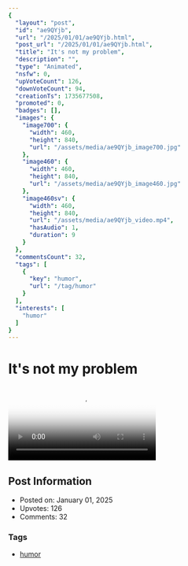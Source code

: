 ```yaml
---
{
  "layout": "post",
  "id": "ae9QYjb",
  "url": "/2025/01/01/ae9QYjb.html",
  "post_url": "/2025/01/01/ae9QYjb.html",
  "title": "It's not my problem",
  "description": "",
  "type": "Animated",
  "nsfw": 0,
  "upVoteCount": 126,
  "downVoteCount": 94,
  "creationTs": 1735677508,
  "promoted": 0,
  "badges": [],
  "images": {
    "image700": {
      "width": 460,
      "height": 840,
      "url": "/assets/media/ae9QYjb_image700.jpg"
    },
    "image460": {
      "width": 460,
      "height": 840,
      "url": "/assets/media/ae9QYjb_image460.jpg"
    },
    "image460sv": {
      "width": 460,
      "height": 840,
      "url": "/assets/media/ae9QYjb_video.mp4",
      "hasAudio": 1,
      "duration": 9
    }
  },
  "commentsCount": 32,
  "tags": [
    {
      "key": "humor",
      "url": "/tag/humor"
    }
  ],
  "interests": [
    "humor"
  ]
}
---
```


# It's not my problem

<video controls playsinline loop poster="/assets/media/ae9QYjb_image460.jpg">
  <source src="/assets/media/ae9QYjb_video.mp4" type="video/mp4">
  Your browser does not support the video tag.
</video>

## Post Information

- Posted on: January 01, 2025
- Upvotes: 126
- Comments: 32

### Tags

- [humor](/tag/humor)
